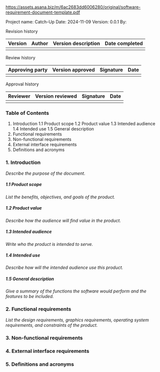 
https://assets.asana.biz/m/6ac2683dd6006280/original/software-requirement-document-template.pdf

Project name: Catch-Up
Date: 2024-11-09
Version: 0.0.1
By:

Revision history

| Version | Author | Version description | Date completed |
| ------- | ------ | ------------------- | -------------- |
|         |        |                     |                |
Review history

| Approving party | Version approved | Signature | Date |
| --------------- | ---------------- | --------- | ---- |
|                 |                  |           |      |
Approval history

| Reviewer | Version reviewed | Signature | Date |
| -------- | ---------------- | --------- | ---- |
|          |                  |           |      |
### Table of Contents
1. Introduction
	1.1 Product scope
	1.2 Product value
	1.3 Intended audience
	1.4 Intended use
	1.5 General description
2. Functional requirements
3. Non-functional requirements
4. External interface requirements
5. Definitions and acronyms
### 1. Introduction
*Describe the purpose of the document.*

##### 1.1 Product scope
*List the benefits, objectives, and goals of the product.*
##### 1.2 Product value
*Describe how the audience will find value in the product.*
##### 1.3 Intended audience
*Write who the product is intended to serve.*
##### 1.4 Intended use
*Describe how will the intended audience use this product.*
##### 1.5 General description
*Give a summary of the functions the software would perform and the features to be included.*
### 2. Functional requirements
*List the design requirements, graphics requirements, operating system requirements, and constraints of the product.*

### 3. Non-functional requirements

### 4. External interface requirements
### 5. Definitions and acronyms